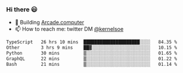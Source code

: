 ### Hi there 😃

- 🔨 Building [Arcade.computer](https://arcade.computer)
- 📫 How to reach me: twitter DM [@kernelsoe](https://twitter.com/kernelsoe)

<!--START_SECTION:waka-->

```txt
TypeScript   26 hrs 10 mins  █████████████████████░░░░   84.35 %
Other        3 hrs 9 mins    ██▓░░░░░░░░░░░░░░░░░░░░░░   10.15 %
Python       30 mins         ▒░░░░░░░░░░░░░░░░░░░░░░░░   01.65 %
GraphQL      22 mins         ▒░░░░░░░░░░░░░░░░░░░░░░░░   01.22 %
Bash         21 mins         ▒░░░░░░░░░░░░░░░░░░░░░░░░   01.14 %
```

<!--END_SECTION:waka-->
